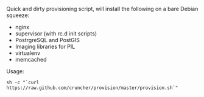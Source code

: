 Quick and dirty provisioning script, will install the following on a bare Debian squeeze:

* nginx
* supervisor (with rc.d init scripts)
* PostrgreSQL and PostGIS
* Imaging libraries for PIL
* virtualenv
* memcached


Usage:

    sh -c "`curl https://raw.github.com/cruncher/provision/master/provision.sh`"

    
